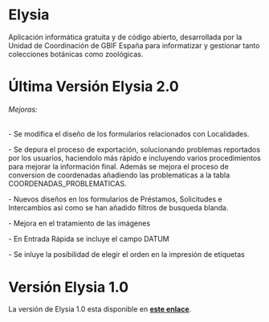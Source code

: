 # Elysia
Aplicación informática gratuita y de código abierto, desarrollada por la Unidad de Coordinación de GBIF España para informatizar y gestionar tanto colecciones botánicas como zoológicas.
# Última Versión Elysia 2.0
<h6>Mejoras:</h6>
<p>- Se modifica el diseño de los formularios relacionados con Localidades.</p>
<p>- Se depura el proceso de exportación, solucionando problemas reportados por los usuarios, haciendolo más rápido e incluyendo varios procedimientos para mejorar la información final. Además se mejora el proceso de conversion de coordenadas añadiendo las problematicas a la tabla COORDENADAS_PROBLEMATICAS.</p>
<p>- Nuevos diseños en los formularios de Préstamos, Solicitudes e Intercambios asi como se han añadido filtros de busqueda blanda.</p>
<p>- Mejora en el tratamiento de las imágenes</p>
<p>- En Entrada Rápida se incluye el campo DATUM </p>
<p>- Se inluye la posibilidad de elegir el orden en la impresión de etiquetas</p>

# Versión Elysia 1.0
La versión de Elysia 1.0 esta disponible en **[este enlace](https://www.gbif.es/elysia1-2k2_32/)**.
